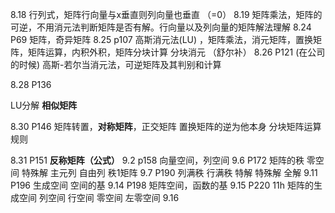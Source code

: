 8.18 
行列式，矩阵行向量与x垂直则列向量也垂直 （=0）
8.19
矩阵乘法，矩阵的可逆，不用消元法判断矩阵是否有解。行向量以及列向量的矩阵解法理解
8.24  P69
矩阵，奇异矩阵 
8.25  p107
高斯消元法(LU) ，矩阵乘法，消元矩阵，置换矩阵，矩阵运算，内积外积，矩阵分块计算 
分块消元 （舒尔补）
8.26  P121 (在公司的时候)
高斯-若尔当消元法，可逆矩阵及其判别和计算

8.28 P136 

LU分解 **相似矩阵**

8.30 P146
矩阵转置，**对称矩阵**，正交矩阵 
置换矩阵的逆为他本身
分块矩阵运算规则

8.31 P151
**反称矩阵（公式）** 
9.2  p158
向量空间，列空间
9.6 P172 
矩阵的秩 零空间  特殊解   主元列 自由列 秩1矩阵
9.7 P190
列满秩 行满秩  特解 特殊解 全解
9.11 P196
生成空间  空间的基 
9.14 P198 
矩阵空间，函数的基
9.15 P220  11h
矩阵的生成空间  列空间 行空间 零空间 左零空间
9.16
